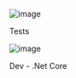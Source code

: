 ![image](https://github.com/user-attachments/assets/a5e42c53-62a1-4f69-9cea-6455d9b30bd8)


Tests

![image](https://github.com/user-attachments/assets/f4e003dc-b6b7-4c1d-b385-e7df28a7711b)

Dev - .Net Core

